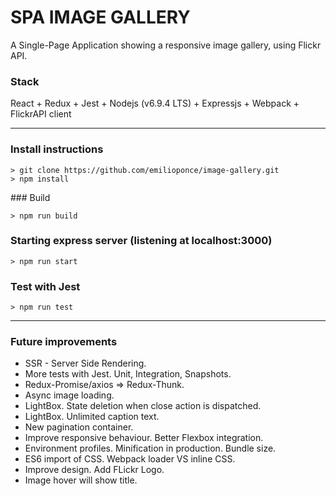# SPA IMAGE GALLERY

A Single-Page Application showing a responsive image gallery, using Flickr API.

### Stack
React + Redux + Jest + Nodejs (v6.9.4 LTS) + Expressjs + Webpack + FlickrAPI client

---

### Install instructions
```shell
> git clone https://github.com/emilioponce/image-gallery.git
> npm install
```

### Build
```shell
> npm run build
```

### Starting express server (listening at localhost:3000)
```shell
> npm run start
```

### Test with Jest
```shell
> npm run test
```
---

### Future improvements
* SSR - Server Side Rendering.
* More tests with Jest. Unit, Integration, Snapshots.
* Redux-Promise/axios => Redux-Thunk.
* Async image loading.
* LightBox. State deletion when close action is dispatched.
* LightBox. Unlimited caption text.
* New pagination container.
* Improve responsive behaviour. Better Flexbox integration.
* Environment profiles. Minification in production. Bundle size.
* ES6 import of CSS. Webpack loader VS inline CSS.
* Improve design. Add FLickr Logo.
* Image hover will show title.
